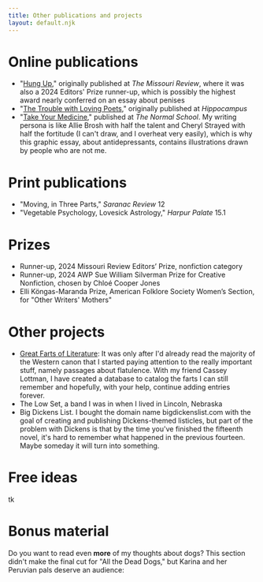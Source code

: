 ```yaml
---
title: Other publications and projects
layout: default.njk
---
```


# Online publications

- "<a href="https://missourireview.com/hung-up-by-elizabeth-zaleski/">Hung Up</a>," originally published at <i> The Missouri Review</i>, where it was also a 2024 Editors' Prize runner-up, which is possibly the highest award nearly conferred on an essay about penises
- "<a href="https://hippocampusmagazine.com/2017/02/the-trouble-with-loving-poets-by-elizabeth-zaleski/">The Trouble with Loving Poets</a>," originally published at <i>Hippocampus</i>
- "<a href="https://www.thenormalschool.com/blog/2018/9/17/take-your-medicine-by-elizabeth-zaleski-illustrations-by-kevin-abt-chad-miller">Take Your Medicine</a>," published at <i>The Normal School</i>. My writing persona is like Allie Brosh with half the talent and Cheryl Strayed with half the fortitude (I can't draw, and I overheat very easily), which is why this graphic essay, about antidepressants, contains illustrations drawn by people who are not me.

# Print publications

- "Moving, in Three Parts," <i>Saranac Review</i> 12
- "Vegetable Psychology, Lovesick Astrology," <i>Harpur Palate</i> 15.1

# Prizes
- Runner-up, 2024 Missouri Review Editors’ Prize, nonfiction category
- Runner-up, 2024 AWP Sue William Silverman Prize for Creative Nonfiction, chosen by Chloé Cooper Jones
- Elli Köngas-Maranda Prize, American Folklore Society Women’s Section, for "Other Writers' Mothers"


# Other projects

- <a href="https://greatfartsofliterature.com/">Great Farts of Literature</a>: It was only after I'd already read the majority of the Western canon that I started paying attention to the really important stuff, namely passages about flatulence. With my friend Cassey Lottman, I have created a database to catalog the farts I can still remember and hopefully, with your help, continue adding entries forever.
- The Low Set, a band I was in when I lived in Lincoln, Nebraska
- Big Dickens List. I bought the domain name bigdickenslist.com with the goal of creating and publishing Dickens-themed listicles, but part of the problem with Dickens is that by the time you've finished the fifteenth novel, it's hard to remember what happened in the previous fourteen. Maybe someday it will turn into something.

# Free ideas
tk

# Bonus material
Do you want to read even **more** of my thoughts about dogs? This section didn't make the final cut for "All the Dead Dogs," but Karina and her Peruvian pals deserve an audience:
